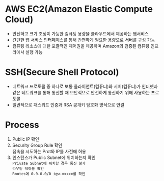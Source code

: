 # AWS EC2(Amazon Elastic Compute Cloud)
- 안전하고 크기 조정이 가능한 컴퓨팅 용량을 클라우드에서 제공하는 웹서비스
- 간단한 웹 서비스 인터페이스를 통해 간편하게 필요한 용량으로 서버를 구성 가능
- 컴퓨팅 리소스에 대한 포괄적인 제어권을 제공하며 Amazon의 검증된 컴퓨팅 인프라에서 실행 가능

# SSH(Secure Shell Protocol)
- 네트워크 프로토콜 중 하나로 보통 클라이언트(컴퓨터)와 서버(컴퓨터)가 인터넷과 같은 네트워크를 통해 통신할 때 보안적으로 안전하게 통신하기 위해 사용하는 프로토콜
- 일반적으로 패스워드 인증과 RSA 공개키 암호화 방식으로 연결

# Process
1. Public IP 확인
2. Security Group Rule 확인  
접속을 시도하는 Prot와 IP를 사전에 허용  
3. 인스턴스가 Public Subnet에 위치하는지 확인  
`Private Subnet에 위치할 경우 통신 불가`  
`라우팅 테이블 확인`  
`Routes에 0.0.0.0/0 igw-xxxxx를 확인`  
